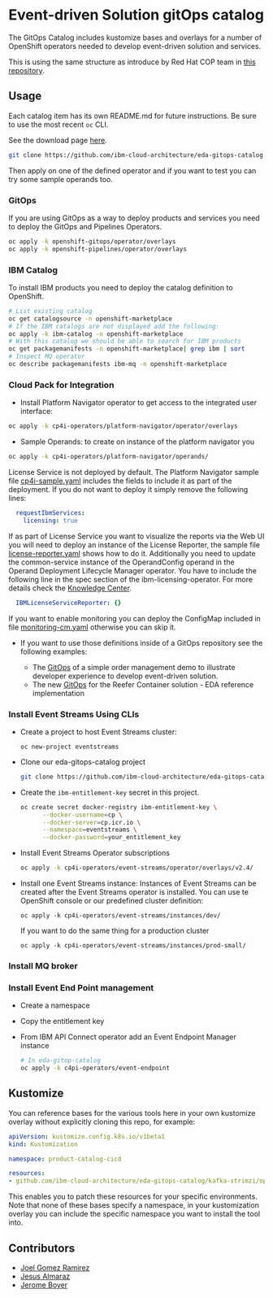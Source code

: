 # Event-driven Solution gitOps catalog

The GitOps Catalog includes kustomize bases and overlays for a number of OpenShift operators needed
to develop event-driven solution and services.

This is using the same structure as introduce by Red Hat COP team in [this repository](https://github.com/redhat-cop/gitops-catalog).

## Usage

Each catalog item has its own README.md for future instructions. Be sure to use the most recent `oc` CLI.

See the download page [here](https://mirror.openshift.com/pub/openshift-v4/x86_64/clients/ocp/stable/).

```sh
git clone https://github.com/ibm-cloud-architecture/eda-gitops-catalog.git
```

Then apply on one of the defined operator and if you want to test you can try some sample operands too.

### GitOps

If you are using GitOps as a way to deploy products and services you need to deploy the GitOps and Pipelines Operators.

```sh
oc apply -k openshift-gitops/operator/overlays
oc apply -k openshift-pipelines/operator/overlays
```

### IBM Catalog

To install IBM products you need to deploy the catalog definition to OpenShift.

```sh
# List existing catalog
oc get catalogsource -n openshift-marketplace
# If the IBM catalogs are not displayed add the following:
oc apply -k ibm-catalog -n openshift-marketplace
# With this catalog we should be able to search for IBM products
oc get packagemanifests -n openshift-marketplace| grep ibm | sort
# Inspect MQ operator
oc describe packagemanifests ibm-mq -n openshift-marketplace
```

### Cloud Pack for Integration 

* Install Platform Navigator operator to get access to the integrated user interface:

```sh
oc apply -k cp4i-operators/platform-navigator/operator/overlays
```

* Sample Operands: to create on instance of the platform navigator you 

```sh
oc apply -k cp4i-operators/platform-navigator/operands/
```

License Service is not deployed by default. The Platform Navigator sample file [cp4i-sample.yaml](./cp4i-operators/platform-navigator/operands/cp4i-sample.yaml) 
includes the fields to include it as part of the deployment. 
If you do not want to deploy it simply remove the following lines:

```yaml
  requestIbmServices:
    licensing: true
```

If as part of License Service you want to visualize the reports via the Web UI you will need to deploy an instance of the License Reporter, 
the sample file [license-reporter.yaml](./cp4i-operators/platform-navigator/operands/license-reporter.yaml) shows how to do it. 
Additionally you need to update the common-service instance of the OperandConfig operand in the Operand Deployment Lifecycle Manager operator. 
You have to include the following line in the spec section of the ibm-licensing-operator. For more details check the [Knowledge Center](https://www.ibm.com/docs/en/cpfs?topic=reporter-deploying-license-service#lrcons).

```yaml
  IBMLicenseServiceReporter: {}
```

If you want to enable monitoring you can deploy the ConfigMap included in 
file [monitoring-cm.yaml](./cp4i-operators/platform-navigator/operands/monitoring-cm.yaml) otherwise you can skip it.

* If you want to use those definitions inside of a GitOps repository see the following
examples:

  * The [GitOps](https://github.com/jbcodeforce/eda-demo-order-gitops) of a simple order management demo to illustrate developer experience to develop event-driven solution.
  * The new [GitOps]() for the Reefer Container solution - EDA reference implementation

### Install Event Streams Using CLIs


* Create a project to host Event Streams cluster:

  ```shell
  oc new-project eventstreams
  ```
* Clone our eda-gitops-catalog project

  ```sh
  git clone https://github.com/ibm-cloud-architecture/eda-gitops-catalog.git
  ```
* Create the `ibm-entitlement-key` secret in this project.

  ```sh
  oc create secret docker-registry ibm-entitlement-key \
        --docker-username=cp \
        --docker-server=cp.icr.io \
        --namespace=eventstreams \
        --docker-password=your_entitlement_key 
  ```

* Install Event Streams Operator subscriptions

  ```sh
  oc apply -k cp4i-operators/event-streams/operator/overlays/v2.4/
  ```

* Install one Event Streams instance: Instances of Event Streams can be created after the Event Streams operator is installed. 
You can use te OpenShift console or our predefined cluster definition:

  ```shell
  oc apply -k cp4i-operators/event-streams/instances/dev/
  ```

  If you want to do the same thing for a production cluster

  ```shell
  oc apply -k cp4i-operators/event-streams/instances/prod-small/
  ```

### Install MQ broker

### Install Event End Point management


* Create a namespace
* Copy the entitlement key
* From IBM API Connect operator add an Event Endpoint Manager instance

  ```sh
  # In eda-gitop-catalog
  oc apply -k c4pi-operators/event-endpoint
  ```

## Kustomize

You can reference bases for the various tools here in your own kustomize overlay without 
explicitly cloning this repo, for example:

```yaml
apiVersion: kustomize.config.k8s.io/v1beta1
kind: Kustomization

namespace: product-catalog-cicd

resources:
- github.com/ibm-cloud-architecture/eda-gitops-catalog/kafka-strimzi/operator/base/?ref=main
```

This enables you to patch these resources for your specific environments. 
Note that none of these bases specify a namespace, in your kustomization overlay 
you can include the specific namespace you want to install the tool into.

## Contributors

* [Joel Gomez Ramirez](https://www.linkedin.com/in/jgomezr/)
* [Jesus Almaraz](https://www.linkedin.com/in/jesus-almaraz-hernandez/)
* [Jerome Boyer](https://www.linkedin.com/in/jeromeboyer/)